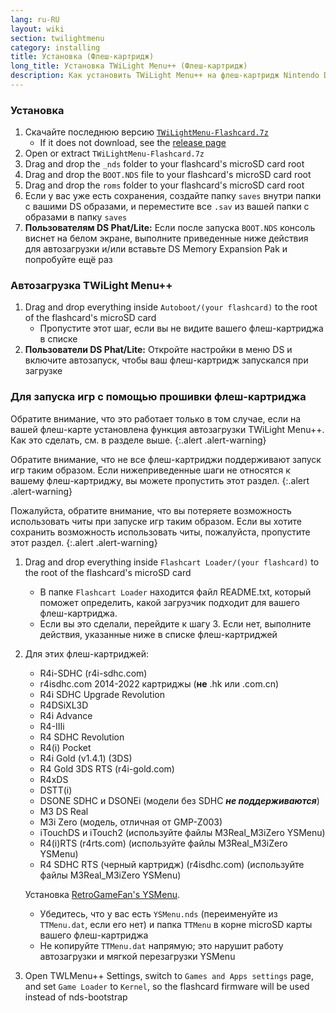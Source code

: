 ```yaml
---
lang: ru-RU
layout: wiki
section: twilightmenu
category: installing
title: Установка (Флеш-картридж)
long_title: Установка TWiLight Menu++ (Флеш-картридж)
description: Как установить TWiLight Menu++ на флеш-картридж Nintendo DS
---
```


### Установка
1. Скачайте последнюю версию [`TWiLightMenu-Flashcard.7z`](https://github.com/DS-Homebrew/TWiLightMenu/releases/latest/download/TWiLightMenu-Flashcard.7z)
   - If it does not download, see the [release page](https://github.com/DS-Homebrew/TWiLightMenu/releases/latest)
1. Open or extract `TWiLightMenu-Flashcard.7z`
1. Drag and drop the `_nds` folder to your flashcard's microSD card root
1. Drag and drop the `BOOT.NDS` file to your flashcard's microSD card root
1. Drag and drop the `roms` folder to your flashcard's microSD card root
1. Если у вас уже есть сохранения, создайте папку `saves` внутри папки с вашими DS образами, и переместите все `.sav` из вашей папки с образами в папку `saves`
1. **Пользователям DS Phat/Lite:** Если после запуска `BOOT.NDS` консоль виснет на белом экране, выполните приведенные ниже действия для автозагрузки и/или вставьте DS Memory Expansion Pak и попробуйте ещё раз

### Автозагрузка TWiLight Menu++
1. Drag and drop everything inside `Autoboot/(your flashcard)` to the root of the flashcard's microSD card
   - Пропустите этот шаг, если вы не видите вашего флеш-картриджа в списке
1. **Пользователи DS Phat/Lite:** Откройте настройки в меню DS и включите автозапуск, чтобы ваш флеш-картридж запускался при загрузке

### Для запуска игр с помощью прошивки флеш-картриджа

Обратите внимание, что это работает только в том случае, если на вашей флеш-карте установлена функция автозагрузки TWiLight Menu++. Как это сделать, см. в разделе выше.
{:.alert .alert-warning}

Обратите внимание, что не все флеш-картриджи поддерживают запуск игр таким образом. Если нижеприведенные шаги не относятся к вашему флеш-картриджу, вы можете пропустить этот раздел.
{:.alert .alert-warning}

Пожалуйста, обратите внимание, что вы потеряете возможность использовать читы при запуске игр таким образом. Если вы хотите сохранить возможность использовать читы, пожалуйста, пропустите этот раздел.
{:.alert .alert-warning}

1. Drag and drop everything inside `Flashcart Loader/(your flashcard)` to the root of the flashcard's microSD card
   - В папке `Flashcart Loader` находится файл README.txt, который поможет определить, какой загрузчик подходит для вашего флеш-картриджа.
   - Если вы это сделали, перейдите к шагу 3. Если нет, выполните действия, указанные ниже в списке флеш-картриджей

1. Для этих флеш-картриджей:
   - R4i-SDHC (r4i-sdhc.com)
   - r4isdhc.com 2014-2022 картриджы (**не** .hk или .com.cn)
   - R4i SDHC Upgrade Revolution
   - R4DSiXL3D
   - R4i Advance
   - R4-IIIi
   - R4 SDHC Revolution
   - R4(i) Pocket
   - R4i Gold (v1.4.1) (3DS)
   - R4 Gold 3DS RTS (r4i-gold.com)
   - R4xDS
   - DSTT(i)
   - DSONE SDHC и DSONEi (модели без SDHC ***не поддерживаются***)
   - M3 DS Real
   - M3i Zero (модель, отличная от GMP-Z003)
   - iTouchDS и iTouch2 (используйте файлы M3Real_M3iZero YSMenu)
   - R4(i)RTS (r4rts.com) (используйте файлы M3Real_M3iZero YSMenu)
   - R4 SDHC RTS (черный картридж) (r4isdhc.com) (используйте файлы M3Real_M3iZero YSMenu)

   Установка [RetroGameFan's YSMenu](https://gbatemp.net/download/35737/).
      - Убедитесь, что у вас есть `YSMenu.nds` (переименуйте из `TTMenu.dat`, если его нет) и папка `TTMenu` в корне microSD карты вашего флеш-картриджа
      - Не копируйте `TTMenu.dat` напрямую; это нарушит работу автозагрузки и мягкой перезагрузки YSMenu
1. Open TWLMenu++ Settings, switch to `Games and Apps settings` page, and set `Game Loader` to `Kernel`, so the flashcard firmware will be used instead of nds-bootstrap

